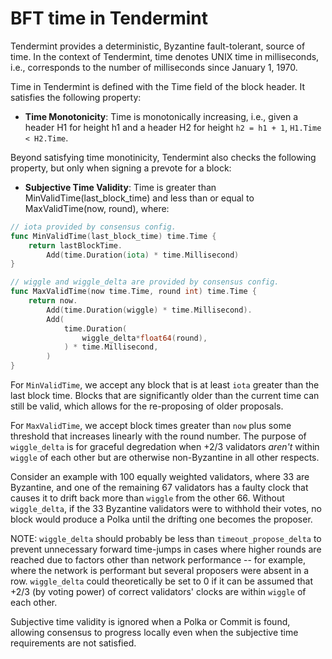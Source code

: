 # BFT time in Tendermint 

Tendermint provides a deterministic, Byzantine fault-tolerant, source of time.
In the context of Tendermint, time denotes UNIX time in milliseconds, i.e.,
corresponds to the number of milliseconds since January 1, 1970.

Time in Tendermint is defined with the Time field of the block header. 
It satisfies the following property:

- **Time Monotonicity**: Time is monotonically increasing, i.e., given 
a header H1 for height h1 and a header H2 for height `h2 = h1 + 1`, `H1.Time < H2.Time`.

Beyond satisfying time monotinicity, Tendermint also checks the following
property, but only when signing a prevote for a block:

- **Subjective Time Validity**: Time is greater than MinValidTime(last_block_time) and less than or equal to MaxValidTime(now, round), where:

```go
// iota provided by consensus config.
func MinValidTime(last_block_time) time.Time {
	return lastBlockTime.
		Add(time.Duration(iota) * time.Millisecond)
}

// wiggle and wiggle_delta are provided by consensus config.
func MaxValidTime(now time.Time, round int) time.Time {
	return now.
		Add(time.Duration(wiggle) * time.Millisecond).
		Add(
			time.Duration(
				wiggle_delta*float64(round),
			) * time.Millisecond,
		)
}
```

For `MinValidTime`, we accept any block that is at least `iota` greater than
the last block time. Blocks that are significantly older than the current time
can still be valid, which allows for the re-proposing of older proposals.

For `MaxValidTime`, we accept block times greater than `now` plus some
threshold that increases linearly with the round number.  The purpose of
`wiggle_delta` is for graceful degredation when +2/3 validators *aren't* within
`wiggle` of each other but are otherwise non-Byzantine in all other respects. 

Consider an example with 100 equally weighted validators, where 33 are
Byzantine, and one of the remaining 67 validators has a faulty clock that
causes it to drift back more than `wiggle` from the other 66.  Without
`wiggle_delta`, if the 33 Byzantine validators were to withhold their votes, no
block would produce a Polka until the drifting one becomes the proposer.

NOTE:  `wiggle_delta` should probably be less than `timeout_propose_delta` to
prevent unnecessary forward time-jumps in cases where higher rounds are reached
due to factors other than network performance -- for example, where the network
is performant but several proposers were absent in a row.  `wiggle_delta` could
theoretically be set to 0 if it can be assumed that +2/3 (by voting power) of
correct validators' clocks are within `wiggle` of each other.

Subjective time validity is ignored when a Polka or Commit is found, allowing
consensus to progress locally even when the subjective time requirements are
not satisfied.
